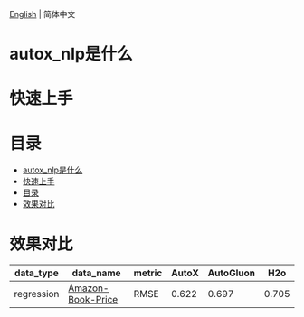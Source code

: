 [English](./README_EN.md) | 简体中文

# autox_nlp是什么

# 快速上手

# 目录
<!-- TOC -->

- [autox_nlp是什么](#autox_nlp是什么)
- [快速上手](#快速上手)
- [目录](#目录)
- [效果对比](#效果对比)

<!-- /TOC -->

# 效果对比
|data_type | data_name                                                                        | metric | AutoX | AutoGluon | H2o   |
|----- |----------------------------------------------------------------------------------|--------|-------|-------|-------|
|regression | [Amazon-Book-Price](https://www.kaggle.com/code/hengwdai/amazon-book-price-h2o/) | RMSE   | 0.622 | 0.697 | 0.705 |
